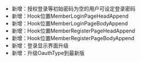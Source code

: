 

- 新增：授权登录等初始密码为空的用户可设定登录密码
- 新增：Hook位置MemberLoginPageHeadAppend
- 新增：Hook位置MemberLoginPageBodyAppend
- 新增：Hook位置MemberRegisterPageHeadAppend
- 新增：Hook位置MemberRegisterPageBodyAppend
- 新增：登录显示界面升级
- 新增：升级OauthType到最新版


